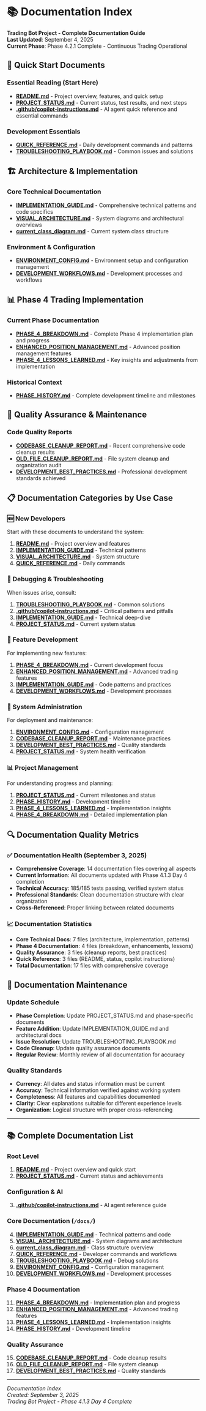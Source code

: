 # 📚 Documentation Index

**Trading Bot Project - Complete Documentation Guide**  
**Last Updated**: September 4, 2025  
**Current Phase**: Phase 4.2.1 Complete - Continuous Trading Operational

## 🚀 **Quick Start Documents**

### **Essential Reading (Start Here)**
- **[README.md](../README.md)** - Project overview, features, and quick setup
- **[PROJECT_STATUS.md](../PROJECT_STATUS.md)** - Current status, test results, and next steps
- **[.github/copilot-instructions.md](../.github/copilot-instructions.md)** - AI agent quick reference and essential commands

### **Development Essentials**
- **[QUICK_REFERENCE.md](QUICK_REFERENCE.md)** - Daily development commands and patterns
- **[TROUBLESHOOTING_PLAYBOOK.md](TROUBLESHOOTING_PLAYBOOK.md)** - Common issues and solutions

## 🏗️ **Architecture & Implementation**

### **Core Technical Documentation**
- **[IMPLEMENTATION_GUIDE.md](IMPLEMENTATION_GUIDE.md)** - Comprehensive technical patterns and code specifics
- **[VISUAL_ARCHITECTURE.md](VISUAL_ARCHITECTURE.md)** - System diagrams and architectural overviews
- **[current_class_diagram.md](current_class_diagram.md)** - Current system class structure

### **Environment & Configuration**
- **[ENVIRONMENT_CONFIG.md](ENVIRONMENT_CONFIG.md)** - Environment setup and configuration management
- **[DEVELOPMENT_WORKFLOWS.md](DEVELOPMENT_WORKFLOWS.md)** - Development processes and workflows

## 📊 **Phase 4 Trading Implementation**

### **Current Phase Documentation**
- **[PHASE_4_BREAKDOWN.md](PHASE_4_BREAKDOWN.md)** - Complete Phase 4 implementation plan and progress
- **[ENHANCED_POSITION_MANAGEMENT.md](ENHANCED_POSITION_MANAGEMENT.md)** - Advanced position management features
- **[PHASE_4_LESSONS_LEARNED.md](PHASE_4_LESSONS_LEARNED.md)** - Key insights and adjustments from implementation

### **Historical Context**
- **[PHASE_HISTORY.md](PHASE_HISTORY.md)** - Complete development timeline and milestones

## 🧹 **Quality Assurance & Maintenance**

### **Code Quality Reports**
- **[CODEBASE_CLEANUP_REPORT.md](CODEBASE_CLEANUP_REPORT.md)** - Recent comprehensive code cleanup results
- **[OLD_FILE_CLEANUP_REPORT.md](OLD_FILE_CLEANUP_REPORT.md)** - File system cleanup and organization audit
- **[DEVELOPMENT_BEST_PRACTICES.md](DEVELOPMENT_BEST_PRACTICES.md)** - Professional development standards achieved

## 📋 **Documentation Categories by Use Case**

### **🆕 New Developers**
Start with these documents to understand the system:
1. **[README.md](../README.md)** - Project overview and features
2. **[IMPLEMENTATION_GUIDE.md](IMPLEMENTATION_GUIDE.md)** - Technical patterns
3. **[VISUAL_ARCHITECTURE.md](VISUAL_ARCHITECTURE.md)** - System structure
4. **[QUICK_REFERENCE.md](QUICK_REFERENCE.md)** - Daily commands

### **🐛 Debugging & Troubleshooting**
When issues arise, consult:
1. **[TROUBLESHOOTING_PLAYBOOK.md](TROUBLESHOOTING_PLAYBOOK.md)** - Common solutions
2. **[.github/copilot-instructions.md](../.github/copilot-instructions.md)** - Critical patterns and pitfalls
3. **[IMPLEMENTATION_GUIDE.md](IMPLEMENTATION_GUIDE.md)** - Technical deep-dive
4. **[PROJECT_STATUS.md](../PROJECT_STATUS.md)** - Current system status

### **🚀 Feature Development**
For implementing new features:
1. **[PHASE_4_BREAKDOWN.md](PHASE_4_BREAKDOWN.md)** - Current development focus
2. **[ENHANCED_POSITION_MANAGEMENT.md](ENHANCED_POSITION_MANAGEMENT.md)** - Advanced trading features
3. **[IMPLEMENTATION_GUIDE.md](IMPLEMENTATION_GUIDE.md)** - Code patterns and practices
4. **[DEVELOPMENT_WORKFLOWS.md](DEVELOPMENT_WORKFLOWS.md)** - Development processes

### **🔧 System Administration**
For deployment and maintenance:
1. **[ENVIRONMENT_CONFIG.md](ENVIRONMENT_CONFIG.md)** - Configuration management
2. **[CODEBASE_CLEANUP_REPORT.md](CODEBASE_CLEANUP_REPORT.md)** - Maintenance practices
3. **[DEVELOPMENT_BEST_PRACTICES.md](DEVELOPMENT_BEST_PRACTICES.md)** - Quality standards
4. **[PROJECT_STATUS.md](../PROJECT_STATUS.md)** - System health verification

### **📊 Project Management**
For understanding progress and planning:
1. **[PROJECT_STATUS.md](../PROJECT_STATUS.md)** - Current milestones and status
2. **[PHASE_HISTORY.md](PHASE_HISTORY.md)** - Development timeline
3. **[PHASE_4_LESSONS_LEARNED.md](PHASE_4_LESSONS_LEARNED.md)** - Implementation insights
4. **[PHASE_4_BREAKDOWN.md](PHASE_4_BREAKDOWN.md)** - Detailed implementation plan

## 🔍 **Documentation Quality Metrics**

### **✅ Documentation Health (September 3, 2025)**
- **Comprehensive Coverage**: 14 documentation files covering all aspects
- **Current Information**: All documents updated with Phase 4.1.3 Day 4 completion
- **Technical Accuracy**: 185/185 tests passing, verified system status
- **Professional Standards**: Clean documentation structure with clear organization
- **Cross-Referenced**: Proper linking between related documents

### **📈 Documentation Statistics**
- **Core Technical Docs**: 7 files (architecture, implementation, patterns)
- **Phase 4 Documentation**: 4 files (breakdown, enhancements, lessons)
- **Quality Assurance**: 3 files (cleanup reports, best practices)
- **Quick Reference**: 3 files (README, status, copilot instructions)
- **Total Documentation**: 17 files with comprehensive coverage

## 🎯 **Documentation Maintenance**

### **Update Schedule**
- **Phase Completion**: Update PROJECT_STATUS.md and phase-specific documents
- **Feature Addition**: Update IMPLEMENTATION_GUIDE.md and architectural docs
- **Issue Resolution**: Update TROUBLESHOOTING_PLAYBOOK.md
- **Code Cleanup**: Update quality assurance documents
- **Regular Review**: Monthly review of all documentation for accuracy

### **Quality Standards**
- **Currency**: All dates and status information must be current
- **Accuracy**: Technical information verified against working system
- **Completeness**: All features and capabilities documented
- **Clarity**: Clear explanations suitable for different experience levels
- **Organization**: Logical structure with proper cross-referencing

---

## 📚 **Complete Documentation List**

### **Root Level**
1. **[README.md](../README.md)** - Project overview and quick start
2. **[PROJECT_STATUS.md](../PROJECT_STATUS.md)** - Current status and achievements

### **Configuration & AI**
3. **[.github/copilot-instructions.md](../.github/copilot-instructions.md)** - AI agent reference guide

### **Core Documentation (`/docs/`)**
4. **[IMPLEMENTATION_GUIDE.md](IMPLEMENTATION_GUIDE.md)** - Technical patterns and code
5. **[VISUAL_ARCHITECTURE.md](VISUAL_ARCHITECTURE.md)** - System diagrams and architecture  
6. **[current_class_diagram.md](current_class_diagram.md)** - Class structure overview
7. **[QUICK_REFERENCE.md](QUICK_REFERENCE.md)** - Developer commands and workflows
8. **[TROUBLESHOOTING_PLAYBOOK.md](TROUBLESHOOTING_PLAYBOOK.md)** - Debug solutions
9. **[ENVIRONMENT_CONFIG.md](ENVIRONMENT_CONFIG.md)** - Configuration management
10. **[DEVELOPMENT_WORKFLOWS.md](DEVELOPMENT_WORKFLOWS.md)** - Development processes

### **Phase 4 Documentation**
11. **[PHASE_4_BREAKDOWN.md](PHASE_4_BREAKDOWN.md)** - Implementation plan and progress
12. **[ENHANCED_POSITION_MANAGEMENT.md](ENHANCED_POSITION_MANAGEMENT.md)** - Advanced trading features
13. **[PHASE_4_LESSONS_LEARNED.md](PHASE_4_LESSONS_LEARNED.md)** - Implementation insights
14. **[PHASE_HISTORY.md](PHASE_HISTORY.md)** - Development timeline

### **Quality Assurance**
15. **[CODEBASE_CLEANUP_REPORT.md](CODEBASE_CLEANUP_REPORT.md)** - Code cleanup results
16. **[OLD_FILE_CLEANUP_REPORT.md](OLD_FILE_CLEANUP_REPORT.md)** - File system cleanup
17. **[DEVELOPMENT_BEST_PRACTICES.md](DEVELOPMENT_BEST_PRACTICES.md)** - Quality standards

---
*Documentation Index*  
*Created: September 3, 2025*  
*Trading Bot Project - Phase 4.1.3 Day 4 Complete*
